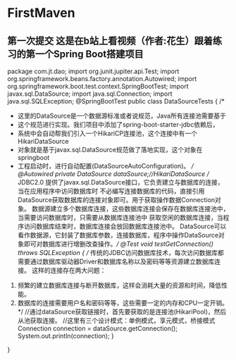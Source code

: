 # FirstMaven
第一次提交
这是在b站上看视频（作者:花生）跟着练习的第一个Spring Boot搭建项目
------------------------------------------------------
package com.jt.dao;
import org.junit.jupiter.api.Test;
import org.springframework.beans.factory.annotation.Autowired;
import org.springframework.boot.test.context.SpringBootTest;
import javax.sql.DataSource;
import java.sql.Connection;
import java.sql.SQLException;
@SpringBootTest
public class DataSourceTests {
/*
* 这里的DataSource是一个数据源标准或者说规范，Java所有连接池需要基于
* 这个规范进行实现。我们项目中添加了spring-boot-starter-jdbc依赖后，
* 系统中会自动帮我们引入一个HikariCP连接池，这个连接中有一个HikariDataSource
* 对象就是基于javax.sql.DataSource规范做了落地实现，这个对象在springboot
* 工程启动时，进行自动配置(DataSourceAutoConfiguration)。
*/
@Autowired
private DataSource dataSource;//HikariDataSource
/* JDBC2.0 提供了javax.sql.DataSource接口，它负责建立与数据库的连接，当在应用程序中访问数据库时
不必编写连接数据库的代码，直接引用DataSource获取数据库的连接对象即可。用于获取操作数据Connection对象。
数据源建立多个数据库连接，这些数据库连接会保存在数据库连接池中，当需要访问数据库时，只需要从数据库连接池中
获取空闲的数据库连接，当程序访问数据库结束时，数据库连接会放回数据库连接池中。
DataSource可以看作数据源，它封装了数据库参数，连接数据库，程序中操作DataSource对象即可对数据库进行增删改查操作。*/
@Test
void testGetConnection() throws SQLException {
/* 传统的JDBC访问数据库技术，每次访问数据库都需要通过数据库驱动器Driver和数据库名称以及密码等等资源建立数据库连接。
这样的连接存在两大问题：
1. 频繁的建立数据库连接与断开数据库，这样会消耗大量的资源和时间，降低性能。
2. 数据库的连接需要用户名和密码等等，这些需要一定的内存和CPU一定开销。*/
//通过dataSource获取链接时，首先要获取的是连接池(HikariPool)，然后从池获取连接。
//这里有三个设计模式：单例模式，享元模式，桥接模式
Connection connection = dataSource.getConnection();
System.out.println(connection);
}

}